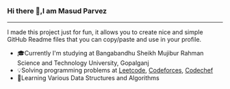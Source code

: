 ### Hi there 👋,I am Masud Parvez
<hr>

I made this project just for fun, it allows you to create nice and simple GitHub Readme files that you can copy/paste and use in your profile.


- 🎓Currently I'm studying at Bangabandhu Sheikh Mujibur Rahman Science and Technology University, Gopalganj
- 💡Solving programming problems at <a href = "https://leetcode.com/Masud_Parvez/">Leetcode<a/>, <a href = "https://codeforces.com/profile/Masud-Parvez">Codeforces<a/>, <a href ="https://www.codechef.com/users/parvezcse">Codechef</a>
- 📖Learning Various Data Structures and Algorithms

